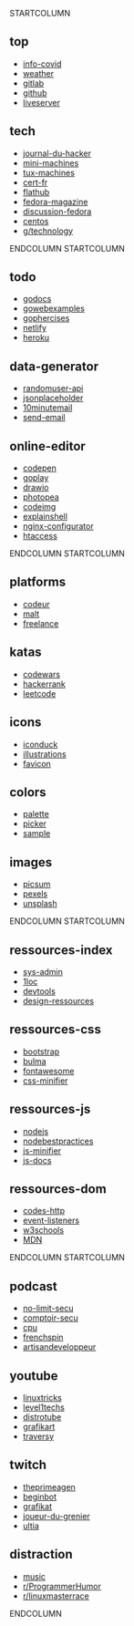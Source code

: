
STARTCOLUMN

## top

- [info-covid](https://www.gouvernement.fr/info-coronavirus)
- [weather](https://www.meteorama.fr/86000.html?v=heure-par-heure)
- [gitlab](https://gitlab.com/users/franckf/projects)
- [github](https://github.com/franckf-git)
- [liveserver](http://127.0.0.1:5500/)

## tech

* [journal-du-hacker](https://www.journalduhacker.net/recent)
* [mini-machines](https://www.minimachines.net)
* [tux-machines](http://www.tuxmachines.org)
* [cert-fr](https://www.cert.ssi.gouv.fr)
* [flathub](https://flathub.org/apps/collection/recently-updated)
* [fedora-magazine](https://fedoramagazine.org)
* [discussion-fedora](https://discussion.fedoraproject.org/)
* [centos](https://blog.centos.org)
* [g/technology](https://boards.4channel.org/g/catalog)

ENDCOLUMN
STARTCOLUMN

## todo

* [godocs](https://golangdocs.com/pointer-to-a-struct-golang)
* [gowebexamples](https://gowebexamples.com/)
* [gophercises](https://gophercises.com/)
* [netlify](https://www.netlify.com/)
* [heroku](https://www.heroku.com/)

## data-generator

* [randomuser-api](https://www.randomuser.me/documentation#howto)
* [jsonplaceholder](https://jsonplaceholder.typicode.com/)
* [10minutemail](https://10minutemail.com)
* [send-email](https://send-email.org/)

## online-editor

* [codepen](https://codepen.io/pen/)
* [goplay](https://play.golang.org/)
* [drawio](https://www.draw.io/)
* [photopea](https://www.photopea.com/)
* [codeimg](https://codeimg.io/)
* [explainshell](https://explainshell.com/)
* [nginx-configurator](https://www.digitalocean.com/community/tools/nginx)
* [htaccess](https://htaccess.madewithlove.be/)

ENDCOLUMN
STARTCOLUMN

## platforms

* [codeur](https://www.codeur.com/)
* [malt](https://www.malt.fr/)
* [freelance](https://www.freelance-info.fr/missions.php)

## katas

* [codewars](https://www.codewars.com)
* [hackerrank](https://www.hackerrank.com/)
* [leetcode](https://leetcode.com/)

## icons

* [iconduck](https://iconduck.com/)
* [illustrations](https://undraw.co/)
* [favicon](https://realfavicongenerator.net/)

## colors

* [palette](https://coolors.co/browser/best/1)
* [picker](https://material.io/design/color/#tools-for-picking-colors)
* [sample](https://material.io/resources/color/#!/?view.left=0&view.right=1)

## images

* [picsum](https://picsum.photos/)
* [pexels](https://www.pexels.com/)
* [unsplash](https://unsplash.com/)

ENDCOLUMN
STARTCOLUMN

## ressources-index

* [sys-admin](https://github.com/n1trux/awesome-sysadmin/blob/master/README.md)
* [1loc](https://1loc.dev/)
* [devtools](https://devtools.best/)
* [design-ressources](https://github.com/bradtraversy/design-resources-for-developers/blob/master/readme.md)

## ressources-css

* [bootstrap](https://www.w3schools.com/bootstrap4/default.asp)
* [bulma](https://bulma.io/documentation/)
* [fontawesome](https://fontawesome.com/icons?d=gallery)
* [css-minifier](https://cssminifier.com/)

## ressources-js

* [nodejs](https://nodejs.org/fr/docs/)
* [nodebestpractices](https://github.com/goldbergyoni/nodebestpractices/blob/master/README.md)
* [js-minifier](https://javascript-minifier.com/)
* [js-docs](https://jsdoc.app/index.html#block-tags)

## ressources-dom

* [codes-http](https://fr.wikipedia.org/wiki/Liste_des_codes_HTTP)
* [event-listeners](https://www.w3schools.com/jsref/dom_obj_event.asp)
* [w3schools](https://www.w3schools.com/)
* [MDN](https://developer.mozilla.org/fr/docs/Web)

ENDCOLUMN
STARTCOLUMN

## podcast

* [no-limit-secu](https://www.nolimitsecu.fr)
* [comptoir-secu](https://www.comptoirsecu.fr)
* [cpu](https://cpu.dascritch.net/)
* [frenchspin](https://frenchspin.fr)
* [artisandeveloppeur](https://artisandeveloppeur.fr/blog/)

## youtube

* [linuxtricks](https://www.youtube.com/channel/UCDKPGD9T00eS_l--D_DRTUQ/videos)
* [level1techs](https://www.youtube.com/channel/UC4w1YQAJMWOz4qtxinq55LQ/videos)
* [distrotube](https://www.youtube.com/channel/UCVls1GmFKf6WlTraIb_IaJg/videos)
* [grafikart](https://www.youtube.com/channel/UCj_iGliGCkLcHSZ8eqVNPDQ/videos)
* [traversy](https://www.youtube.com/user/TechGuyWeb/videos)

## twitch

* [theprimeagen](https://www.twitch.tv/theprimeagen)
* [beginbot](https://www.twitch.tv/beginbot/videos)
* [grafikat](https://www.twitch.tv/grafikart/videos)
* [joueur-du-grenier](https://www.twitch.tv/joueur_du_grenier/videos)
* [ultia](https://www.twitch.tv/ultia)

## distraction

* [music](https://icecast.radiofrance.fr/fiprock-midfi.mp3)
* [r/ProgrammerHumor](https://www.reddit.com/r/ProgrammerHumor)
* [r/linuxmasterrace](https://www.reddit.com/r/linuxmasterrace)

ENDCOLUMN

